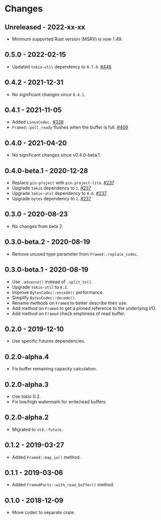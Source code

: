 # Changes

## Unreleased - 2022-xx-xx
- Minimum supported Rust version (MSRV) is now 1.49.


## 0.5.0 - 2022-02-15
- Updated `tokio-util` dependency to `0.7.0`. [#446]

[#446]: https://github.com/actix/actix-net/pull/446


## 0.4.2 - 2021-12-31
- No significant changes since `0.4.1`.


## 0.4.1 - 2021-11-05
- Added `LinesCodec.` [#338]
- `Framed::poll_ready` flushes when the buffer is full. [#409]

[#338]: https://github.com/actix/actix-net/pull/338
[#409]: https://github.com/actix/actix-net/pull/409


## 0.4.0 - 2021-04-20
- No significant changes since v0.4.0-beta.1.


## 0.4.0-beta.1 - 2020-12-28
- Replace `pin-project` with `pin-project-lite`. [#237]
- Upgrade `tokio` dependency to `1`. [#237]
- Upgrade `tokio-util` dependency to `0.6`. [#237]
- Upgrade `bytes` dependency to `1`. [#237]

[#237]: https://github.com/actix/actix-net/pull/237


## 0.3.0 - 2020-08-23
- No changes from beta 2.


## 0.3.0-beta.2 - 2020-08-19
- Remove unused type parameter from `Framed::replace_codec`.


## 0.3.0-beta.1 - 2020-08-19
- Use `.advance()` instead of `.split_to()`.
- Upgrade `tokio-util` to `0.3`.
- Improve `BytesCodec::encode()` performance.
- Simplify `BytesCodec::decode()`.
- Rename methods on `Framed` to better describe their use.
- Add method on `Framed` to get a pinned reference to the underlying I/O.
- Add method on `Framed` check emptiness of read buffer.


## 0.2.0 - 2019-12-10
- Use specific futures dependencies.


## 0.2.0-alpha.4
- Fix buffer remaining capacity calculation.


## 0.2.0-alpha.3
- Use tokio 0.2.
- Fix low/high watermark for write/read buffers.


## 0.2.0-alpha.2
- Migrated to `std::future`.


## 0.1.2 - 2019-03-27
- Added `Framed::map_io()` method.


## 0.1.1 - 2019-03-06
- Added `FramedParts::with_read_buffer()` method.


## 0.1.0 - 2018-12-09
- Move codec to separate crate.
